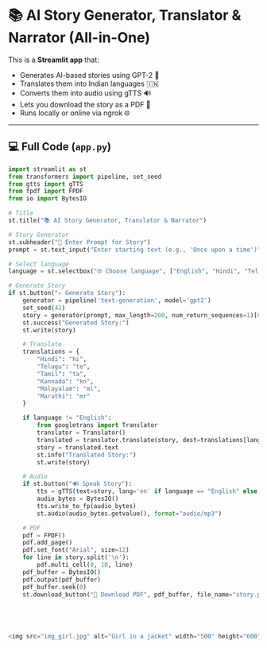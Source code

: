 # 📚 AI Story Generator, Translator & Narrator (All-in-One)

This is a **Streamlit app** that:
- Generates AI-based stories using GPT-2 🤖
- Translates them into Indian languages 🇮🇳
- Converts them into audio using gTTS 🔊
- Lets you download the story as a PDF 📄
- Runs locally or online via ngrok 🌐

---

## 💻 Full Code (`app.py`)

```python
import streamlit as st
from transformers import pipeline, set_seed
from gtts import gTTS
from fpdf import FPDF
from io import BytesIO

# Title
st.title("📚 AI Story Generator, Translator & Narrator")

# Story Generator
st.subheader("📝 Enter Prompt for Story")
prompt = st.text_input("Enter starting text (e.g., 'Once upon a time')")

# Select language
language = st.selectbox("🌐 Choose language", ["English", "Hindi", "Telugu", "Tamil", "Kannada", "Malayalam", "Marathi"])

# Generate Story
if st.button("✍️ Generate Story"):
    generator = pipeline('text-generation', model='gpt2')
    set_seed(42)
    story = generator(prompt, max_length=200, num_return_sequences=1)[0]['generated_text']
    st.success("Generated Story:")
    st.write(story)

    # Translate
    translations = {
        "Hindi": "hi",
        "Telugu": "te",
        "Tamil": "ta",
        "Kannada": "kn",
        "Malayalam": "ml",
        "Marathi": "mr"
    }

    if language != "English":
        from googletrans import Translator
        translator = Translator()
        translated = translator.translate(story, dest=translations[language])
        story = translated.text
        st.info("Translated Story:")
        st.write(story)

    # Audio
    if st.button("🔊 Speak Story"):
        tts = gTTS(text=story, lang='en' if language == "English" else translations[language])
        audio_bytes = BytesIO()
        tts.write_to_fp(audio_bytes)
        st.audio(audio_bytes.getvalue(), format="audio/mp3")

    # PDF
    pdf = FPDF()
    pdf.add_page()
    pdf.set_font("Arial", size=12)
    for line in story.split('\n'):
        pdf.multi_cell(0, 10, line)
    pdf_buffer = BytesIO()
    pdf.output(pdf_buffer)
    pdf_buffer.seek(0)
    st.download_button("📄 Download PDF", pdf_buffer, file_name="story.pdf")





<img src="img_girl.jpg" alt="Girl in a jacket" width="500" height="600">

